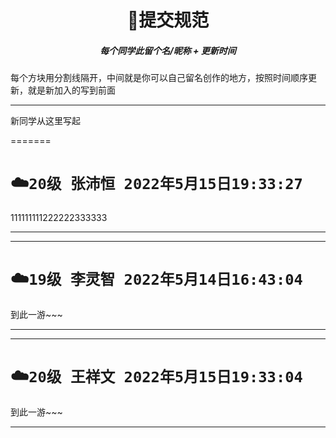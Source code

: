 <h1 align="center"> 🚀提交规范 </h1>
<h5 align="center">每个同学此留个名/昵称 + 更新时间</h5>
每个方块用分割线隔开，中间就是你可以自己留名创作的地方，按照时间顺序更新，就是新加入的写到前面

---


新同学从这里写起

=======
# ☁️`20级 张沛恒 2022年5月15日19:33:27` 
111111111222222333333

---

---

# ☁️`19级 李灵智 2022年5月14日16:43:04`

到此一游~~~

---

---

# ☁️`20级 王祥文 2022年5月15日19:33:04`

到此一游~~~

---
